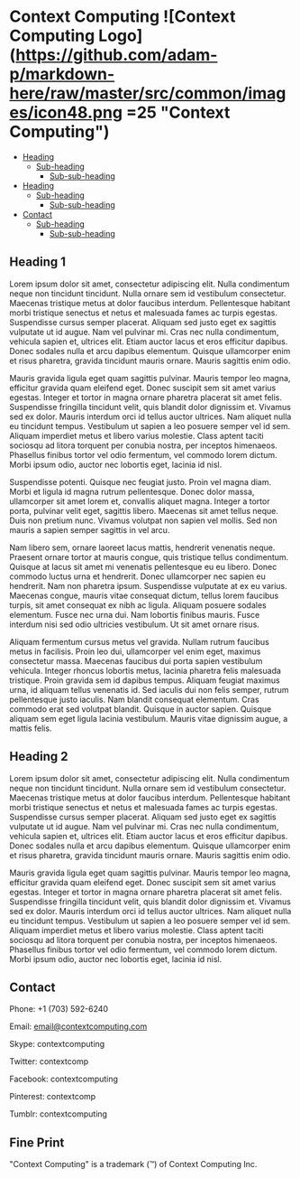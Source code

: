 # Context Computing ![Context Computing Logo](https://github.com/adam-p/markdown-here/raw/master/src/common/images/icon48.png =25 "Context Computing")


- [Heading](#heading-1)
  * [Sub-heading](#sub-heading-1)
    + [Sub-sub-heading](#sub-sub-heading-1)
- [Heading](#heading-2)
  * [Sub-heading](#sub-heading-2)
    + [Sub-sub-heading](#sub-sub-heading-2)
- [Contact](#contact)
  * [Sub-heading](#sub-heading)
    + [Sub-sub-heading](#sub-sub-heading)

## Heading 1

Lorem ipsum dolor sit amet, consectetur adipiscing elit. Nulla condimentum neque non tincidunt tincidunt. Nulla ornare sem id vestibulum consectetur. Maecenas tristique metus at dolor faucibus interdum. Pellentesque habitant morbi tristique senectus et netus et malesuada fames ac turpis egestas. Suspendisse cursus semper placerat. Aliquam sed justo eget ex sagittis vulputate ut id augue. Nam vel pulvinar mi. Cras nec nulla condimentum, vehicula sapien et, ultrices elit. Etiam auctor lacus et eros efficitur dapibus. Donec sodales nulla et arcu dapibus elementum. Quisque ullamcorper enim et risus pharetra, gravida tincidunt mauris ornare. Mauris sagittis enim odio.

Mauris gravida ligula eget quam sagittis pulvinar. Mauris tempor leo magna, efficitur gravida quam eleifend eget. Donec suscipit sem sit amet varius egestas. Integer et tortor in magna ornare pharetra placerat sit amet felis. Suspendisse fringilla tincidunt velit, quis blandit dolor dignissim et. Vivamus sed ex dolor. Mauris interdum orci id tellus auctor ultrices. Nam aliquet nulla eu tincidunt tempus. Vestibulum ut sapien a leo posuere semper vel id sem. Aliquam imperdiet metus et libero varius molestie. Class aptent taciti sociosqu ad litora torquent per conubia nostra, per inceptos himenaeos. Phasellus finibus tortor vel odio fermentum, vel commodo lorem dictum. Morbi ipsum odio, auctor nec lobortis eget, lacinia id nisl.

Suspendisse potenti. Quisque nec feugiat justo. Proin vel magna diam. Morbi et ligula id magna rutrum pellentesque. Donec dolor massa, ullamcorper sit amet lorem et, convallis aliquet magna. Integer a tortor porta, pulvinar velit eget, sagittis libero. Maecenas sit amet tellus neque. Duis non pretium nunc. Vivamus volutpat non sapien vel mollis. Sed non mauris a sapien semper sagittis in vel arcu.

Nam libero sem, ornare laoreet lacus mattis, hendrerit venenatis neque. Praesent ornare tortor at mauris congue, quis tristique tellus condimentum. Quisque at lacus sit amet mi venenatis pellentesque eu eu libero. Donec commodo luctus urna et hendrerit. Donec ullamcorper nec sapien eu hendrerit. Nam non pharetra ipsum. Suspendisse vulputate at ex eu varius. Maecenas congue, mauris vitae consequat dictum, tellus lorem faucibus turpis, sit amet consequat ex nibh ac ligula. Aliquam posuere sodales elementum. Fusce nec urna dui. Nam lobortis finibus mauris. Fusce interdum nisi sed odio ultricies vestibulum. Ut sit amet ornare risus.

Aliquam fermentum cursus metus vel gravida. Nullam rutrum faucibus metus in facilisis. Proin leo dui, ullamcorper vel enim eget, maximus consectetur massa. Maecenas faucibus dui porta sapien vestibulum vehicula. Integer rhoncus lobortis metus, lacinia pharetra felis malesuada tristique. Proin gravida sem id dapibus tempus. Aliquam feugiat maximus urna, id aliquam tellus venenatis id. Sed iaculis dui non felis semper, rutrum pellentesque justo iaculis. Nam blandit consequat elementum. Cras commodo erat sed volutpat blandit. Quisque in auctor sapien. Quisque aliquam sem eget ligula lacinia vestibulum. Mauris vitae dignissim augue, a mattis felis.

## Heading 2

Lorem ipsum dolor sit amet, consectetur adipiscing elit. Nulla condimentum neque non tincidunt tincidunt. Nulla ornare sem id vestibulum consectetur. Maecenas tristique metus at dolor faucibus interdum. Pellentesque habitant morbi tristique senectus et netus et malesuada fames ac turpis egestas. Suspendisse cursus semper placerat. Aliquam sed justo eget ex sagittis vulputate ut id augue. Nam vel pulvinar mi. Cras nec nulla condimentum, vehicula sapien et, ultrices elit. Etiam auctor lacus et eros efficitur dapibus. Donec sodales nulla et arcu dapibus elementum. Quisque ullamcorper enim et risus pharetra, gravida tincidunt mauris ornare. Mauris sagittis enim odio.

Mauris gravida ligula eget quam sagittis pulvinar. Mauris tempor leo magna, efficitur gravida quam eleifend eget. Donec suscipit sem sit amet varius egestas. Integer et tortor in magna ornare pharetra placerat sit amet felis. Suspendisse fringilla tincidunt velit, quis blandit dolor dignissim et. Vivamus sed ex dolor. Mauris interdum orci id tellus auctor ultrices. Nam aliquet nulla eu tincidunt tempus. Vestibulum ut sapien a leo posuere semper vel id sem. Aliquam imperdiet metus et libero varius molestie. Class aptent taciti sociosqu ad litora torquent per conubia nostra, per inceptos himenaeos. Phasellus finibus tortor vel odio fermentum, vel commodo lorem dictum. Morbi ipsum odio, auctor nec lobortis eget, lacinia id nisl.

## Contact
Phone: +1 (703) 592-6240

Email: email@contextcomputing.com

Skype: contextcomputing

Twitter: contextcomp

Facebook: contextcomputing

Pinterest: contextcomp

Tumblr: contextcomputing

## Fine Print

"Context Computing" is a trademark (™) of Context Computing Inc.
